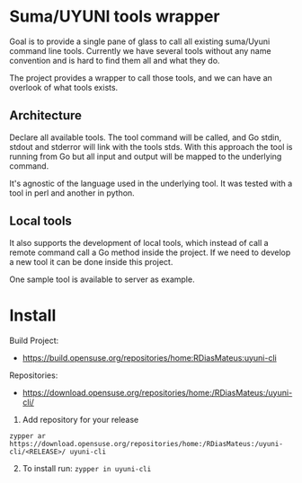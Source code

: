 # Suma/UYUNI tools wrapper

Goal is to provide a single pane of glass to call all existing suma/Uyuni command line tools.
Currently we have several tools without any name convention and is hard to find them all and what they do.

The project provides a wrapper to call those tools, and we can have an overlook of what tools exists.

## Architecture

Declare all available tools.
The tool command will be called, and Go stdin, stdout and stderror will link with the tools stds.
With this approach the tool is running from Go but all input and output will be mapped to the underlying command.

It's agnostic of the language used in the underlying tool. It was tested with a tool in perl and another in python.

## Local tools

It also supports the development of local tools, which instead of call a remote command call a Go method inside the project.
If we need to develop a new tool it can be done inside this project.

One sample tool is available to server as example.

# Install

Build Project:
- https://build.opensuse.org/repositories/home:RDiasMateus:uyuni-cli

Repositories: 
- https://download.opensuse.org/repositories/home:/RDiasMateus:/uyuni-cli/

1. Add repository for your release 
   
`zypper ar https://download.opensuse.org/repositories/home:/RDiasMateus:/uyuni-cli/<RELEASE>/ uyuni-cli`

2. To install run:  `zypper in uyuni-cli`
